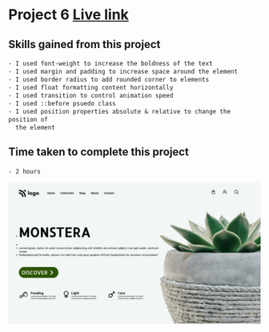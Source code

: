 # Project 6 [Live link]()

## Skills gained from this project
    - I used font-weight to increase the boldness of the text
    - I used margin and padding to increase space around the element
    - I used border radius to add rounded corner to elements
    - I used float formatting content horizontally
    - I used transition to control animation speed 
    - I used ::before psuedo class 
    - I used position properties absolute & relative to change the position of  
      the element

## Time taken to complete this project
    - 2 hours

![image](./Screenshot%20(367).png)